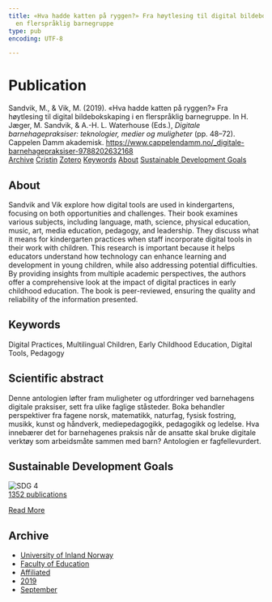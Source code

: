 ```yaml
---
title: «Hva hadde katten på ryggen?» Fra høytlesing til digital bildebokskaping i
  en flerspråklig barnegruppe
type: pub
encoding: UTF-8

---
```

<h1>Publication</h1>
<article id="csl-bib-container-U2KSHPUN" class="csl-bib-container">
  <div class="csl-bib-body"> <div class="csl-entry">Sandvik, M., &#38; Vik, M. (2019). «Hva hadde katten på ryggen?» Fra høytlesing til digital bildebokskaping i en flerspråklig barnegruppe. In H. Jæger, M. Sandvik, &#38; A.-H. L. Waterhouse (Eds.), <i>Digitale barnehagepraksiser: teknologier, medier og muligheter</i> (pp. 48–72). Cappelen Damm akademisk. <a href="https://www.cappelendamm.no/_digitale-barnehagepraksiser-9788202632168">https://www.cappelendamm.no/_digitale-barnehagepraksiser-9788202632168</a></div> </div>
  <div class="csl-bib-buttons">
    <a href="#taxonomy-article-U2KSHPUN" alt="archive" class="csl-bib-button">Archive</a>
    <a href="https://app.cristin.no/results/show.jsf?id=1724141" alt="Cristin" class="csl-bib-button">Cristin</a>
    <a href="http://zotero.org/groups/5881554/items/U2KSHPUN" alt="Zotero" class="csl-bib-button">Zotero</a>
    <a href="#keywords-article-U2KSHPUN" alt="keywords" class="csl-bib-button">Keywords</a>
    <a href="#about-article-U2KSHPUN" alt="about_pub" class="csl-bib-button">About</a>
    <a href="#sdg-article-U2KSHPUN" alt="sdg" class="csl-bib-button">Sustainable Development Goals</a>
  </div>
  <div id="csl-bib-meta-container-U2KSHPUN"></div>
</article>
<div id="csl-bib-meta-U2KSHPUN" class="csl-bib-meta">
  <article id="about-article-U2KSHPUN" class="about_pub-article">
    <h1>About</h1>
    Sandvik and Vik explore how digital tools are used in kindergartens, focusing on both opportunities and challenges. Their book examines various subjects, including language, math, science, physical education, music, art, media education, pedagogy, and leadership. They discuss what it means for kindergarten practices when staff incorporate digital tools in their work with children. This research is important because it helps educators understand how technology can enhance learning and development in young children, while also addressing potential difficulties. By providing insights from multiple academic perspectives, the authors offer a comprehensive look at the impact of digital practices in early childhood education. The book is peer-reviewed, ensuring the quality and reliability of the information presented.
  </article>
  <article id="keywords-article-U2KSHPUN" class="keywords-article">
    <h1>Keywords</h1>
    Digital Practices, Multilingual Children, Early Childhood Education, Digital Tools, Pedagogy
  </article>
  <article id="abstract-article-U2KSHPUN" class="abstract-article">
    <h1>Scientific abstract</h1>
    Denne antologien løfter fram muligheter og utfordringer ved barnehagens digitale praksiser, sett fra ulike faglige ståsteder. Boka behandler perspektiver fra fagene norsk, matematikk, naturfag, fysisk fostring, musikk, kunst og håndverk, mediepedagogikk, pedagogikk og ledelse. Hva innebærer det for barnehagenes praksis når de ansatte skal bruke digitale verktøy som arbeidsmåte sammen med barn? Antologien er fagfellevurdert.
  </article>
  <article id="sdg-article-U2KSHPUN" class="sdg-article">
    <h1>Sustainable Development Goals</h1>
    <div class="sdg-container"><div id="sdg4" class="sdg">
        <img src="{{< params subfolder >}}images/sdg/sdg04_en.png" class="image" alt="SDG 4">
        <div class="sdg-overlay">
          <a href="{{< params subfolder >}}en/archive/?sdg=4#archive" class="sdg-publication-count"><span>1352</span> publications</a>
          <p><a href="https://sdgs.un.org/goals/goal4" class="sdg-read-more">Read More</a></p>
        </div>
      </div></div>
  </article>
  <article id="taxonomy-article-U2KSHPUN" class="taxonomy-article">
    <h1>Archive</h1>
    <ul>
      <li><a href="{{< params subfolder >}}en/archive/?key=3DCRN523">University of Inland Norway</a></li>
      <li><a href="{{< params subfolder >}}en/archive/?key=WYNZA47F">Faculty of Education</a></li>
      <li><a href="{{< params subfolder >}}en/archive/?key=2ZAN5K7T">Affiliated</a></li>
      <li><a href="{{< params subfolder >}}en/archive/?key=DEBVM7RU">2019</a></li>
      <li><a href="{{< params subfolder >}}en/archive/?key=AIGN7V7G">September</a></li>
    </ul>
  </article>
</div>
